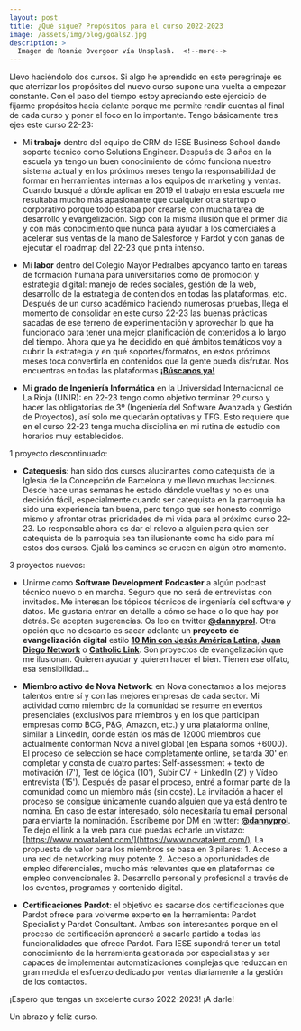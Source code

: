 ```yaml
---
layout: post
title: ¿Qué sigue? Propósitos para el curso 2022-2023
image: /assets/img/blog/goals2.jpg
description: >
  Imagen de Ronnie Overgoor vía Unsplash.  <!--more-->
---
```


Llevo haciéndolo dos cursos. Si algo he aprendido en este peregrinaje es que aterrizar los propósitos del nuevo curso supone una vuelta a empezar constante. Con el paso del tiempo estoy apreciando este ejercicio de fijarme propósitos hacia delante porque me permite rendir cuentas al final de cada curso y poner el foco en lo importante. Tengo básicamente tres ejes este curso 22-23:

- Mi **trabajo** dentro del equipo de CRM de IESE Business School dando soporte técnico como Solutions Engineer. Después de 3 años en la escuela ya tengo un buen conocimiento de cómo funciona nuestro sistema actual y en los próximos meses tengo la responsabilidad de formar en herramientas internas a los equipos de marketing y ventas. Cuando busqué a dónde aplicar en 2019 el trabajo en esta escuela me resultaba mucho más apasionante que cualquier otra startup o corporativo porque todo estaba por crearse, con mucha tarea de desarrollo y evangelización. Sigo con la misma ilusión que el primer día y con más conocimiento que nunca para ayudar a los comerciales a acelerar sus ventas de la mano de Salesforce y Pardot y con ganas de ejecutar el roadmap del 22-23 que pinta intenso.

- Mi **labor** dentro del Colegio Mayor Pedralbes apoyando tanto en tareas de formación humana para universitarios como de promoción y estrategia digital: manejo de redes sociales, gestión de la web, desarrollo de la estrategia de contenidos en todas las plataformas, etc. Después de un curso académico haciendo numerosas pruebas, llega el momento de consolidar en este curso 22-23 las buenas prácticas sacadas de ese terreno de experimentación y aprovechar lo que ha funcionado para tener una mejor planificación de contenidos a lo largo del tiempo. Ahora que ya he decidido en qué ámbitos temáticos voy a cubrir la estrategia y en qué soportes/formatos, en estos próximos meses toca convertirla en contenidos que la gente pueda disfrutar. Nos encuentras en todas las plataformas <b><a href="https://linktr.ee/colegiomayorpedralbes">¡Búscanos ya!</a></b>

- Mi **grado de Ingeniería Informática** en la Universidad Internacional de La Rioja (UNIR): en 22-23 tengo como objetivo terminar 2º curso y hacer las obligatorias de 3º (Ingeniería del Software Avanzada y Gestión de Proyectos), así solo me quedarán optativas y TFG. Esto requiere que en el curso 22-23 tenga mucha disciplina en mi rutina de estudio con horarios muy establecidos.

1 proyecto descontinuado:

- **Catequesis**: han sido dos cursos alucinantes como catequista de la Iglesia de la Concepción de Barcelona y me llevo muchas lecciones. Desde hace unas semanas he estado dándole vueltas y no es una decisión fácil, especialmente cuando ser catequista en la parroquia ha sido una experiencia tan buena, pero tengo que ser honesto conmigo mismo y afrontar otras prioridades de mi vida para el próximo curso 22-23. Lo responsable ahora es dar el relevo a alguien para quien ser catequista de la parroquia sea tan ilusionante como ha sido para mí estos dos cursos. Ojalá los caminos se crucen en algún otro momento.

3 proyectos nuevos:

- Unirme como **Software Development Podcaster** a algún podcast técnico nuevo o en marcha. Seguro que no será de entrevistas con invitados. Me interesan los tópicos técnicos de ingeniería del software y datos. Me gustaría entrar en detalle a cómo se hace o lo que hay por detrás. Se aceptan sugerencias. Os leo en twitter <b><a href="https://twitter.com/DannyProl">@dannyprol</a></b>. Otra opción que no descarto es sacar adelante un **proyecto de evangelización digital** estilo <b><a href="www.10minconjesus.net">10 Min con Jesús América Latina</a></b>, <b><a href="https://www.juandiegonetwork.com/">Juan Diego Network</a></b> o <b><a href="https://catholic-link.com/">Catholic Link</a></b>. Son proyectos de evangelización que me ilusionan. Quieren ayudar y quieren hacer el bien. Tienen ese olfato, esa sensibilidad...

- **Miembro activo de Nova Network**: en Nova conectamos a los mejores talentos entre sí y con las mejores empresas de cada sector. Mi actividad como miembro de la comunidad se resume en eventos presenciales (exclusivos para miembros y en los que participan empresas como BCG, P&G, Amazon, etc.) y una plataforma online, similar a LinkedIn, donde están los más de 12000 miembros que actualmente conforman Nova a nivel global (en España somos +6000). El proceso de selección se hace completamente online, se tarda 30' en completar y consta de cuatro partes: Self-assessment + texto de motivación (7'), Test de lógica (10'), Subir CV + LinkedIn (2') y Vídeo entrevista (15'). Después de pasar el proceso, entré a formar parte de la comunidad como un miembro más (sin coste). La invitación a hacer el proceso se consigue únicamente cuando alguien que ya está dentro te nomina. En caso de estar interesado, sólo necesitaría tu email personal para enviarte la nominación.  Escríbeme por DM en twitter: <b><a href="https://twitter.com/DannyProl">@dannyprol</a></b>. Te dejo el link a la web para que puedas echarle un vistazo: [https://www.novatalent.com/](https://www.novatalent.com/). La propuesta de valor para los miembros se basa en 3 pilares: 1. Acceso a una red de networking muy potente 2. Acceso a oportunidades de empleo diferenciales, mucho más relevantes que en plataformas de empleo convencionales 3. Desarrollo personal y profesional a través de los eventos, programas y contenido digital.

- **Certificaciones Pardot**: el objetivo es sacarse dos certificaciones que Pardot ofrece para volverme experto en la herramienta: Pardot Specialist y Pardot Consultant. Ambas son interesantes porque en el proceso de certificación aprenderé a sacarle partido a todas las funcionalidades que ofrece Pardot. Para IESE supondrá tener un total conocimiento de la herramienta gestionada por especialistas y ser capaces de implementar automatizaciones complejas que reduzcan en gran medida el esfuerzo dedicado por ventas diariamente a la gestión de los contactos.

¡Espero que tengas un excelente curso 2022-2023! ¡A darle! 
 
Un abrazo y feliz curso.

